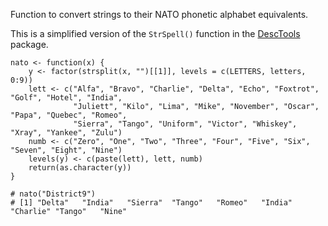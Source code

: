 Function to convert strings to their NATO phonetic alphabet equivalents.

This is a simplified version of the `StrSpell()` function in the [DescTools](https://cran.r-project.org/web/packages/DescTools/index.html) package.

```
nato <- function(x) {
    y <- factor(strsplit(x, "")[[1]], levels = c(LETTERS, letters, 0:9))
    lett <- c("Alfa", "Bravo", "Charlie", "Delta", "Echo", "Foxtrot", "Golf", "Hotel", "India", 
              "Juliett", "Kilo", "Lima", "Mike", "November", "Oscar", "Papa", "Quebec", "Romeo", 
              "Sierra", "Tango", "Uniform", "Victor", "Whiskey", "Xray", "Yankee", "Zulu")
    numb <- c("Zero", "One", "Two", "Three", "Four", "Five", "Six", "Seven", "Eight", "Nine")
    levels(y) <- c(paste(lett), lett, numb)
    return(as.character(y))
}

# nato("District9")
# [1] "Delta"   "India"   "Sierra"  "Tango"   "Romeo"   "India"   "Charlie" "Tango"   "Nine" 
```
